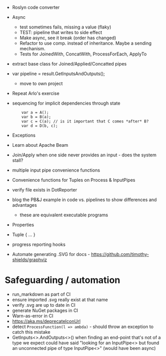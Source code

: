 - Roslyn code converter
- Async
	- test sometimes fails, missing a value (flaky)
	- TEST: pipeline that writes to side effect
	- Make async, see it break (order has changed)
	- Refactor to use comp. instead of inheritance. Maybe a sending mechanism.
	- Tests for JoinedWith, ConcatWith, ProcessForEach, ApplyTo
- extract base class for Joined/Applied/Concatted pipes
- var pipeline = result.GetInputsAndOutputs();
	- move to own project
- Repeat Arlo's exercise
- sequencing for implicit dependencies through state
	```
		var a = A();
		var b = B(a); 
		var c = C(a); // is it important that C comes *after* B?
		var d = D(b, c);
	```
- Exceptions
- Learn about Apache Beam
- Join/Apply when one side never provides an input - does the system stall?
- multiple input pipe convenience functions
- Convenience functions for Tuples on Process & InputPipes
- verify file exists in DotReporter
- blog the PB&J example in code vs. pipelines to show differences and advantages
	- these are equivalent executable programs

- Properties
-  Tuple { ... } 
- progress reporting hooks
- Automate generating .SVG for docs - https://github.com/timothy-shields/graphviz

# Safeguarding / automation
- run_markdown as part of CI
- ensure imported .svg really exist at that name
- verify .svg are up to date in CI
- generate NuGet packages in CI
- Warn-as-error in CI
- https://aka.ms/deprecateIconUrl
- detect `ProcessFunction(l => ambda)` - should throw an exception to catch this mistake
- GetInputs<>.AndOutputs<>() when finding an end-point that's not of a type we expect could have said "looking for an InputPipe<> but found an unconnected pipe of type InputPipe<>" (would have been async)
